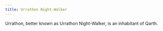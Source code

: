 ```yaml
---
title: Urrathon Night-Walker
---
```


Urrathon, better known as Urrathon Night-Walker, is an inhabitant of Qarth.


